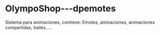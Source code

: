 # OlympoShop---dpemotes
Sistema para animaciones, contiene: Emotes, aminaciones, animaciones compartidas, bailes.....
